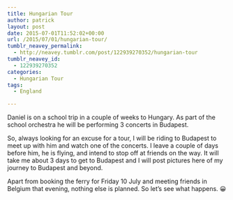 ```yaml
---
title: Hungarian Tour
author: patrick
layout: post
date: 2015-07-01T11:52:02+00:00
url: /2015/07/01/hungarian-tour/
tumblr_neavey_permalink:
  - http://neavey.tumblr.com/post/122939270352/hungarian-tour
tumblr_neavey_id:
  - 122939270352
categories:
  - Hungarian Tour
tags:
  - England

---
```

Daniel is on a school trip in a couple of weeks to Hungary. As part of the school orchestra he will be performing 3 concerts in Budapest.

So, always looking for an excuse for a tour, I will be riding to Budapest to meet up with him and watch one of the concerts. I leave a couple of days before him, he is flying, and intend to stop off at friends on the way. It will take me about 3 days to get to Budapest and I will post pictures here of my journey to Budapest and beyond.

Apart from booking the ferry for Friday 10 July and meeting friends in Belgium that evening, nothing else is planned. So let&rsquo;s see what happens. &#x1f600;